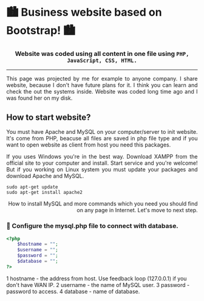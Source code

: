 # 🏙 Business website based on Bootstrap! 🏙
### <p align="center">Website was coded using all content in one file using ``PHP, JavaScript, CSS, HTML.``</p>
<hr />
<p align="justify">
This page was projected by me for example to anyone company. I share website, because I don't have future plans for it. I think you can learn and check the out the systems inside. Website was coded long time ago and I was found her on my disk.
</p>

## How to start website?
<p align="justify">
You must have Apache and MySQL on your computer/server to init website. It's come from PHP, beacuse all files are saved in php file type and if you want to open website as client from host you need this packages.
</p>
  
<p align="justify">
If you uses Windows you're in the best way. Download XAMPP from the official site to your computer and install. Start service and you're welcome!
But if you working on Linux system you must update your packages and download Apache and MySQL.
</p>

```
sudo apt-get update
sudo apt-get install apache2
```
<p align="right">How to install MySQL and more commands which you need you should find on any page in Internet. Let's move to next step.</p>

### 🔗 Configure the mysql.php file to connect with database.
```php
<?php
	$hostname = "";
	$username = "";
	$password = "";
	$database = "";
?>
```
1 hostname - the address from host. Use feedback loop (127.0.0.1) if you don't have WAN IP.
2 username - the name of MySQL user.
3 password - password to access.
4 database - name of database.
